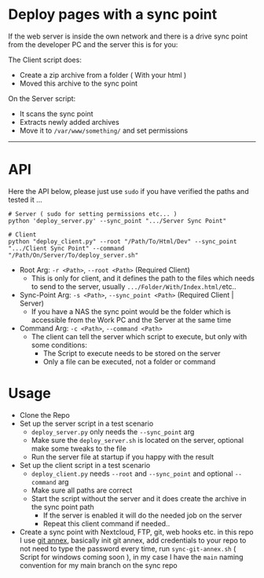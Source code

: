 # Deploy pages with a sync point

If the web server is inside the own network and there is a drive sync point from the developer PC and the server this is for you:

The Client script does:
- Create a zip archive from a folder ( With your html )
- Moved this archive to the sync point

On the Server script:
- It scans the sync point
- Extracts newly added archives
- Move it to `/var/www/something/` and set permissions

---

# API
Here the API below, please just use `sudo` if you have verified the paths and tested it ...
```shell
# Server ( sudo for setting permissions etc... )
python 'deploy_server.py' --sync_point ".../Server Sync Point"

# Client
python "deploy_client.py" --root "/Path/To/Html/Dev" --sync_point ".../Client Sync Point" --command "/Path/On/Server/To/deploy_server.sh"
```

- Root Arg: `-r <Path>`, `--root <Path>` (Required Client)
    - This is only for client, and it defines the path to the files which needs to send to the server, usually `.../Folder/With/Index.html/`etc..
- Sync-Point Arg: `-s <Path>`, `--sync_point <Path>` (Required Client | Server)
    - If you have a NAS the sync point would be the folder which is accessible from the Work PC and the Server at the same time
- Command Arg: `-c <Path>`, `--command <Path>`
    - The client can tell the server which script to execute, but only with some conditions:
      - The Script to execute needs to be stored on the server
      - Only a file can be executed, not a folder or command

# Usage
- Clone the Repo
- Set up the server script in a test scenario
  - `deploy_server.py` only needs the `--sync_point` arg
  - Make sure the `deploy_server.sh` is located on the server, optional make some tweaks to the file
  - Run the server file at startup if you happy with the result
- Set up the client script in a test scenario
  - `deploy_client.py` needs `--root` and `--sync_point` and optional `--command` arg
  - Make sure all paths are correct
  - Start the script without the server and it does create the archive in the sync point path
    - If the server is enabled it will do the needed job on the server
    - Repeat this client command if needed..
- Create a sync point with Nextcloud, FTP, git, web hooks etc. in this repo I use [git annex](https://git-annex.branchable.com/), basically init git annex, add credentials to your repo to not need to type the password every time, run `sync-git-annex.sh` ( Script for windows coming soon ), in my case I have the `main` naming convention for my main branch on the sync repo

